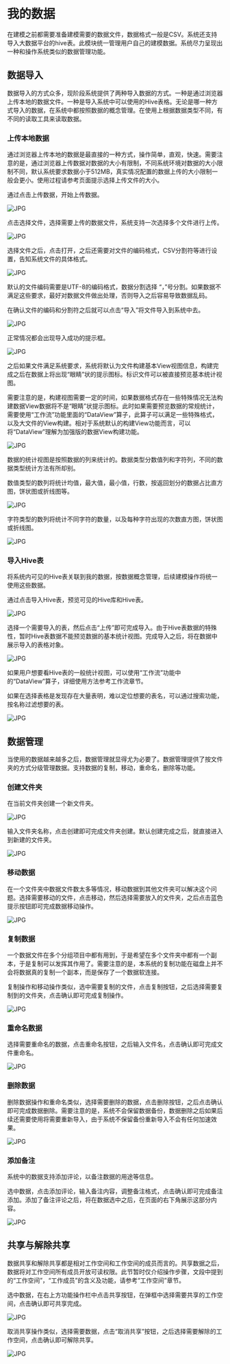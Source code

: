 # 我的数据

在建模之前都需要准备建模需要的数据文件，数据格式一般是CSV。系统还支持导入大数据平台的hive表。此模块统一管理用户自己的建模数据。系统尽力呈现出一种和操作系统类似的数据管理功能。

## 数据导入

数据导入的方式众多，现阶段系统提供了两种导入数据的方式。一种是通过浏览器上传本地的数据文件。一种是导入系统中可以使用的Hive表格。无论是哪一种方式导入的数据，在系统中都按照数据的概念管理。在使用上根据数据类型不同，有不同的读取工具来读取数据。

### 上传本地数据

通过浏览器上传本地的数据是最直接的一种方式，操作简单，直观，快速。需要注意的是，通过浏览器上传数据对数据的大小有限制，不同系统环境对数据的大小限制不同，默认系统要求数据小于512MB，真实情况配置的数据上传的大小限制一般会更小。使用过程请参考页面提示选择上传文件的大小。

通过点击上传数据，开始上传数据。

![JPG](..\..\img\25.jpg)

点击选择文件，选择需要上传的数据文件，系统支持一次选择多个文件进行上传。

![JPG](..\..\img\26.jpg)

选择文件之后，点击打开，之后还需要对文件的编码格式，CSV分割符等进行设置，告知系统文件的具体格式。

![JPG](..\..\img\27.jpg)

默认的文件编码需要是UTF-8的编码格式，数据分割选择 “，”号分割。如果数据不满足这些要求，最好对数据文件做出处理，否则导入之后容易导致数据乱码。

在确认文件的编码和分割符之后就可以点击“导入”将文件导入到系统中去。

![JPG](..\..\img\28.jpg)

正常情况都会出现导入成功的提示框。

![JPG](..\..\img\29.jpg)

之后如果文件满足系统要求，系统将默认为文件构建基本View视图信息，构建完成之后在数据上将出现“眼睛”状的提示图标。标识文件可以被直接预览基本统计视图。

需要注意的是，构建视图需要一定的时间，如果数据格式存在一些特殊情况无法构建数据View数据将不是“眼睛”状提示图标。此时如果需要预览数据的常规统计，需要使用“工作流”功能里面的“DataView”算子，此算子可以满足一些特殊格式，以及大文件的View构建。相对于系统默认的构建View功能而言，可以将“DataView”理解为加强版的数据View构建功能。

![JPG](..\..\img\30.jpg)

数据的统计视图是按照数据的列来统计的。数据类型分数值列和字符列，不同的数据类型统计方法有所却别。

数值类型的数列将统计均值，最大值，最小值，行数，按返回划分的数据占比直方图，饼状图或折线图等。

![JPG](..\..\img\31.jpg)

字符类型的数列将统计不同字符的数量，以及每种字符出现的次数直方图，饼状图或折线图。

![JPG](..\..\img\32.jpg)

### 导入Hive表

将系统内可见的Hive表关联到我的数据，按数据概念管理，后续建模操作将统一使用这些数据。

通过点击导入Hive表，预览可见的Hive库和Hive表。

![JPG](..\..\img\33.jpg)

选择一个需要导入的表，然后点击“上传”即可完成导入。由于Hive表数据的特殊性，暂时Hive表数据不能预览数据的基本统计视图。完成导入之后，将在数据中展示导入的表格对象。

![JPG](..\..\img\34.jpg)

如果用户想要看Hive表的一般统计视图，可以使用“工作流”功能中的“DataView”算子，详细使用方法参考工作流章节。

如果在选择表格是发现存在大量表明，难以定位想要的表名，可以通过搜索功能，按名称过滤想要的表。

![JPG](..\..\img\35.jpg)

## 数据管理

当使用的数据越来越多之后，数据管理就显得尤为必要了。数据管理提供了按文件夹的方式分级管理数据。支持数据的复制，移动，重命名，删除等功能。

### 创建文件夹

在当前文件夹创建一个新文件夹。

![JPG](..\..\img\36.jpg)

输入文件夹名称，点击创建即可完成文件夹创建。默认创建完成之后，就直接进入到新建的文件夹。

![JPG](..\..\img\37.jpg)

### 移动数据

在一个文件夹中数据文件数太多等情况，移动数据到其他文件夹可以解决这个问题。选择需要移动的文件，点击移动，然后选择需要放入的文件夹，之后点击蓝色提示按钮即可完成数据移动操作。

![JPG](..\..\img\38.jpg)

### 复制数据

一个数据文件在多个分组项目中都有用到，于是希望在多个文件夹中都有一个副本，于是复制可以发挥其作用了。需要注意的是，本系统的复制功能在磁盘上并不会将数据真的复制一个副本，而是保存了一个数据软连接。

复制操作和移动操作类似，选中需要复制的文件，点击复制按钮，之后选择需要复制到的文件夹，点击确认即可完成复制操作。

![JPG](..\..\img\39.jpg)

### 重命名数据

选择需要重命名的数据，点击重命名按钮，之后输入文件名，点击确认即可完成文件重命名。

![JPG](..\..\img\40.jpg)

###  删除数据

删除数据操作和重命名类似，选择需要删除的数据，点击删除按钮，之后点击确认即可完成数据删除。需要注意的是，系统不会保留数据备份，数据删除之后如果后续还需要使用将需要重新导入，由于系统不保留备份重新导入不会有任何加速效果。

![JPG](..\..\img\41.jpg)

### 添加备注

系统中的数据支持添加评论，以备注数据的用途等信息。

选中数据，点击添加评论，输入备注内容，调整备注格式，点击确认即可完成备注添加。添加了备注评论之后，将在数据选中之后，在页面的右下角展示这部分内容。

![JPG](..\..\img\42.jpg)

## 共享与解除共享

数据共享和解除共享都是相对工作空间和工作空间的成员而言的。共享数据之后，数据将对工作空间所有成员开放可读权限。此节暂时仅介绍操作步骤，文段中提到的“工作空间”，“工作成员”的含义及功能，请参考“工作空间”章节。

选中数据，在右上方功能操作栏中点击共享按钮，在弹框中选择需要共享的工作空间，点击确认即可共享完成。

![JPG](..\..\img\43.jpg)

取消共享操作类似，选择需要数据，点击“取消共享”按钮，之后选择需要解除的工作空间，点击确认即可解除共享。

![JPG](..\..\img\44.jpg)